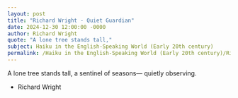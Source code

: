 ```yaml
---
layout: post
title: "Richard Wright - Quiet Guardian"
date: 2024-12-30 12:00:00 -0000
author: Richard Wright
quote: "A lone tree stands tall,"
subject: Haiku in the English-Speaking World (Early 20th century)
permalink: /Haiku in the English-Speaking World (Early 20th century)/Richard Wright/Richard Wright - Quiet Guardian
---
```


A lone tree stands tall,
a sentinel of seasons—
quietly observing.

- Richard Wright

